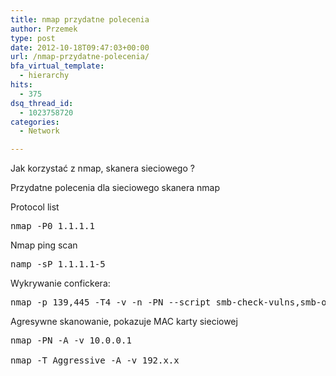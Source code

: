 ```yaml
---
title: nmap przydatne polecenia
author: Przemek
type: post
date: 2012-10-18T09:47:03+00:00
url: /nmap-przydatne-polecenia/
bfa_virtual_template:
  - hierarchy
hits:
  - 375
dsq_thread_id:
  - 1023758720
categories:
  - Network

---
```

Jak korzystać z nmap, skanera sieciowego ?

<!--more-->

Przydatne polecenia dla sieciowego skanera nmap

Protocol list

<pre class="lang:default highlight:0 decode:true">nmap -P0 1.1.1.1</pre>

Nmap ping scan

<pre class="lang:default highlight:0 decode:true">namp -sP 1.1.1.1-5</pre>

Wykrywanie confickera:

<pre class="lang:default highlight:0 decode:true">nmap -p 139,445 -T4 -v -n -PN --script smb-check-vulns,smb-os-discovery --script-args safe=1 10.0.0.1</pre>

Agresywne skanowanie, pokazuje MAC karty sieciowej

<pre class="lang:default highlight:0 decode:true">nmap -PN -A -v 10.0.0.1

nmap -T Aggressive -A -v 192.x.x</pre>

&nbsp;